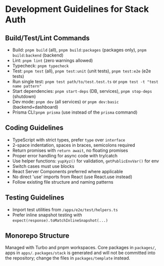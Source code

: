 # Development Guidelines for Stack Auth

## Build/Test/Lint Commands
- Build: `pnpm build` (all), `pnpm build:packages` (packages only), `pnpm build:backend` (backend)
- Lint: `pnpm lint` (zero warnings allowed)
- Typecheck: `pnpm typecheck`
- Test: `pnpm test` (all), `pnpm test:unit` (unit tests), `pnpm test:e2e` (e2e tests)
- Run single test: `pnpm test path/to/test.test.ts` or `pnpm test -t "test name pattern"`
- Start dependencies: `pnpm start-deps` (DB, services), `pnpm stop-deps` (shutdown)
- Dev mode: `pnpm dev` (all services) or `pnpm dev:basic` (backend+dashboard)
- Prisma CLI:`pnpm prisma` (use instead of the `prisma` command)

## Coding Guidelines
- TypeScript with strict types, prefer `type` over `interface`
- 2-space indentation, spaces in braces, semicolons required
- Return promises with `return await`, no floating promises
- Proper error handling for async code with try/catch
- Use helper functions: `yupXyz()` for validation, `getPublicEnvVar()` for env
- Switch cases must use blocks
- React Server Components preferred where applicable
- No direct 'use' imports from React (use React.use instead)
- Follow existing file structure and naming patterns

## Testing Guidelines
- Import test utilities from `/apps/e2e/test/helpers.ts`
- Prefer inline snapshot testing with `expect(response).toMatchInlineSnapshot(...)`

## Monorepo Structure
Managed with Turbo and pnpm workspaces. Core packages in `packages/`, apps in `apps/`.
`packages/stack` is generated and will not be committed into the repository; change the files in `packages/template` instead.
